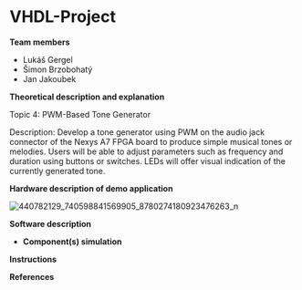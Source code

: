 # VHDL-Project

**Team members**
- Lukáš Gergel
- Šimon Brzobohatý
- Jan Jakoubek

**Theoretical description and explanation**

Topic 4: PWM-Based Tone Generator

Description: Develop a tone generator using PWM on the audio jack connector of the Nexys A7 FPGA board to produce simple musical tones or melodies. Users will be able to adjust parameters such as frequency and duration using buttons or switches. LEDs will offer visual indication of the currently generated tone.

**Hardware description of demo application**


![440782129_740598841569905_8780274180923476263_n](https://github.com/246816/VHDL-Project/assets/168731152/9fd17e1c-b194-40a5-99d5-e58ca24a343f)

**Software description**

- **Component(s) simulation**

**Instructions**

**References**
